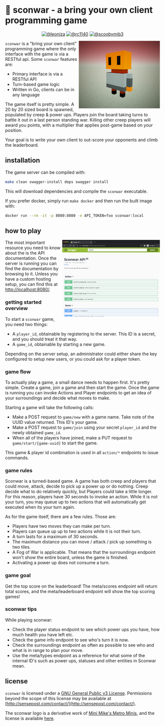 # 👾 sconwar - a bring your own client programming game

<p align="center">
  <a href="https://twitter.com/leonjza"><img src="https://img.shields.io/badge/twitter-%40leonjza-blue.svg" alt="@leonjza" height="18"></a>
  <a href="https://twitter.com/leonjza"><img src="https://img.shields.io/badge/twitter-%40rc1140-blue.svg" alt="@rc1140" height="18"></a>
  <a href="https://twitter.com/leonjza"><img src="https://img.shields.io/badge/twitter-%40scoobymib3-blue.svg" alt="@scoobymib3" height="18"></a>
</p>

<img align="right" src="./images/logo.png" height="220" alt="sconwar">

`sconwar` is a "bring your own client" programming game where the only interface with the game is via a RESTful api. Some `sconwar` features are:

- Primary interface is via a RESTful API
- Turn-based game logic
- Written in Go, clients can be in any language

The game itself is pretty simple. A 20 by 20 sized board is spawned, populated by creep & power ups. Players join the board taking turns to battle it out in a last person standing war. Killing other creep players will award you points, with a multiplier that applies post-game based on your position.

Your goal is to write your own client to out-score your opponents and climb the leaderboard.

## installation

The game server can be compiled with:

```bash
make clean swagger-install deps swagger install
```

This will download dependencies and compile the `sconwar` executable.

If you prefer docker, simply run `make docker` and then run the built image with:

```bash
docker run --rm -it -p 8080:8080 -e API_TOKEN=foo sconwar:local
```

## how to play

<img align="right" src="./images/api.png" height="250" alt="sconwar">

The most important resource you need to know about the is the API documentation. Once the server is running you can find the documentation by browsing to it. Unless you have a custom hosting setup, you can find this at <http://localhost:8080/>.

### getting started overview

To start a `sconwar` game, you need two things:

- A `player_id`, obtainable by registering to the server. This ID is a secret, and you should treat it that way.
- A `game_id`, obtainable by starting a new game.

Depending on the server setup, an administrator could either share the key configured to setup new users, or you could ask for a player token.

### game flow

To actually play a game, a small dance needs to happen first. It's pretty simple. Create a game, join a game and then start the game. Once the game is running you can invoke Actions and Player endpoints to get an idea of your surroundings and decide what moves to make.

Starting a game will take the following calls:

- Make a POST request to `game/new` with a game name. Take note of the UUID value returned. This ID's your game.
- Make a POST request to `game/join` using your secret `player_id` and the newly obtained `game_id`.
- When all of the players have joined, make a PUT request to `game/start/{game-uuid}` to start the game.

This game & player id combination is used in all `action/*` endpoints to issue commands.

### game rules

Sconwar is a turned-based game. A game has both creep and players that could move, attack, decide to pick up a power up or do nothing. Creep decide what to do relatively quickly, but Players could take a little longer. For this reason, players have 30 seconds to invoke an action. While it is not your turn, you may queue up to two actions that will automatically get executed when its your turn again.

As for the game itself, there are a few rules. Those are:

- Players have two moves they can make per turn.
- Players can queue up up to two actions while it is not their turn.
- A turn lasts for a maximum of 30 seconds.
- The maximum distance you can move / attack / pick up something is two tiles.
- A Fog of War is applicable. That means that the surroundings endpoint won't show the entire board, unless the game is finished.
- Activating a power up does not consume a turn.

### game goal

Get the top score on the leaderboard! The meta/scores endpoint will return total scores, and the meta/leaderboard endpoint will show the top scoring games!

### sconwar tips

While playing sconwar:

- Check the player status endpoint to see which power ups you have, how much health you have left etc.
- Check the game info endpoint to see who's turn it is now.
- Check the surroundings endpoint as often as possible to see who and what is in range to plan your move.
- Use the meta/types endpoint as a reference for what some of the internal ID's such as power ups, statuses and other entities in Sconwar mean.

## license

`sconwar` is licensed under a [GNU General Public v3 License](https://www.gnu.org/licenses/gpl-3.0.en.html). Permissions beyond the scope of this license may be available at [http://sensepost.com/contact/](http://sensepost.com/contact/).

The sconwar logo is a derivative work of [Mini Mike's Metro Minis](https://github.com/mikelovesrobots/mmmm), and the license is available [here](https://github.com/mikelovesrobots/mmmm/blob/master/LICENSE).
